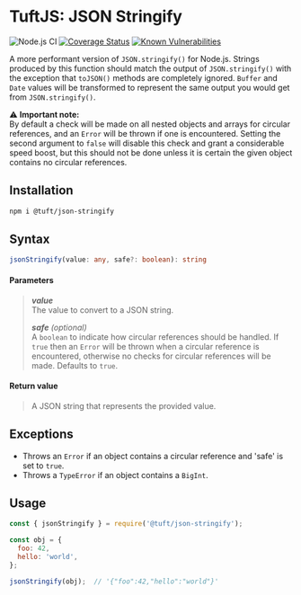 # TuftJS: JSON Stringify

![Node.js CI](https://github.com/tuftjs/json-stringify/workflows/Node.js%20CI/badge.svg)
[![Coverage Status](https://coveralls.io/repos/github/tuftjs/json-stringify/badge.svg)](https://coveralls.io/github/tuftjs/json-stringify)
[![Known Vulnerabilities](https://snyk.io/test/github/tuftjs/json-stringify/badge.svg?targetFile=package.json)](https://snyk.io/test/github/tuftjs/json-stringify?targetFile=package.json)

A more performant version of `JSON.stringify()` for Node.js. Strings produced by this function should match the output of `JSON.stringify()` with the exception that `toJSON()` methods are completely ignored. `Buffer` and `Date` values will be transformed to represent the same output you would get from `JSON.stringify()`.

⚠ **Important note:**  
By default a check will be made on all nested objects and arrays for circular references, and an `Error` will be thrown if one is encountered. Setting the second argument to `false` will disable this check and grant a considerable speed boost, but this should not be done unless it is certain the given object contains no circular references.

## Installation

```bash
npm i @tuft/json-stringify
```

## Syntax

```ts
jsonStringify(value: any, safe?: boolean): string
```

#### Parameters

>***value***  
>The value to convert to a JSON string.
>
>***safe** (optional)*  
>A `boolean` to indicate how circular references should be handled. If `true` then an `Error` will be thrown when a circular reference is encountered, otherwise no checks for circular references will be made. Defaults to `true`.  

#### Return value

>A JSON string that represents the provided value.

## Exceptions

* Throws an `Error` if an object contains a circular reference and 'safe' is set to `true`.  
* Throws a `TypeError` if an object contains a `BigInt`.  

## Usage

```js
const { jsonStringify } = require('@tuft/json-stringify');

const obj = {
  foo: 42,
  hello: 'world',
};

jsonStringify(obj);  // '{"foo":42,"hello":"world"}'
```
